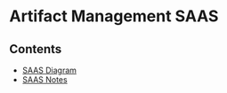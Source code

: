# Artifact Management SAAS
## Contents
- [SAAS Diagram](docs/saas.png)
- [SAAS Notes](docs/saas-notes.md)
